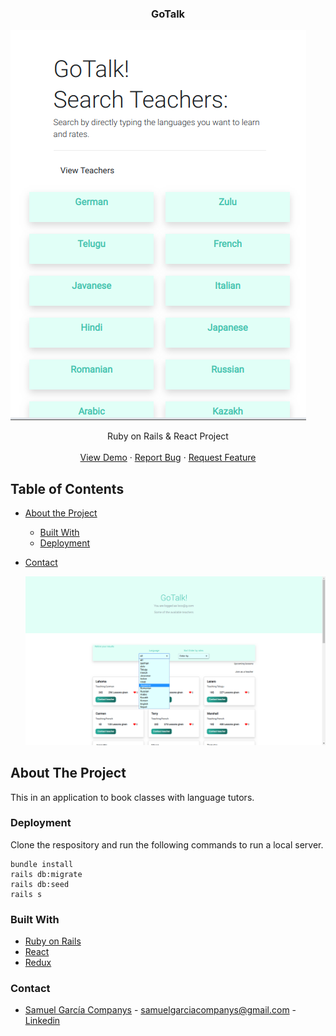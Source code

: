   <h3 align="center">GoTalk</h3>


  <img src="docs/images/gotalk1.png" alt="Logo">


  <p align="center">
    Ruby on Rails & React Project
    <br />
    <br />
    <a href="">View Demo</a>
    ·
    <a href="">Report Bug</a>
    ·
    <a href="">Request Feature</a>
  </p>
</p>



<!-- TABLE OF CONTENTS -->
## Table of Contents

* [About the Project](#about-the-project)
  * [Built With](#built-with)
  * [Deployment](#Deployment)
* [Contact](#Contact)


    <img src="docs/images/gotalk2.png" alt="Logo">

<!-- ABOUT THE PROJECT -->
## About The Project
This in an application to book classes with language tutors. 

### Deployment

Clone the respository and run the following commands to run a local server.

```
bundle install
rails db:migrate
rails db:seed
rails s
```

### Built With
* [Ruby on Rails](https://rubyonrails.org/)
* [React](https://reactjs.org/)
* [Redux](https://redux.js.org/introduction/getting-started)

### Contact
* [Samuel García Companys](https://github.com/samgaco) - samuelgarciacompanys@gmail.com - [Linkedin](https://www.linkedin.com/in/samuel-garc%C3%ADa-companys-0a848284/)

